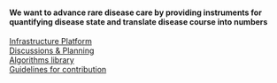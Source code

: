 #### We want to advance rare disease care by providing instruments for quantifying disease state and translate disease course into numbers
[Infrastructure Platform](https://github.com/gaitnet/gaitnet-infra) \
[Discussions & Planning](https://github.com/gaitnet/discussions-and-planning) \
[Algorithms library](https://github.com/gaitnet/algorithms) \
[Guidelines for contribution](https://github.com/gaitnet/guidelines)
